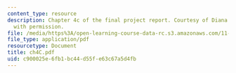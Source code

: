 ```yaml
---
content_type: resource
description: Chapter 4c of the final project report. Courtesy of Diana Bernal. Used
  with permission.
file: /media/https%3A/open-learning-course-data-rc.s3.amazonaws.com/11-945-springfield-studio-spring-2004/c900025e6fb1bc44d55fe63c67a5d4fb_ch4C.pdf
file_type: application/pdf
resourcetype: Document
title: ch4C.pdf
uid: c900025e-6fb1-bc44-d55f-e63c67a5d4fb
---
```

